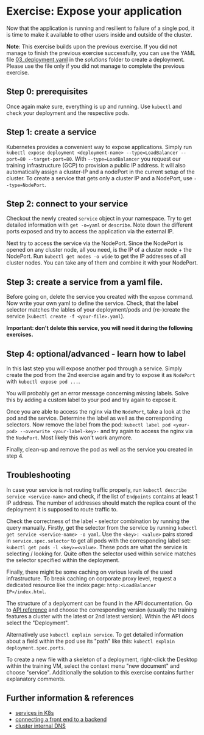 # Exercise: Expose your application

Now that the application is running and resilient to failure of a single pod, it is time to make it available to other users inside and outside of the cluster.

**Note**: This exercise builds upon the previous exercise. If you did not manage to finish the previous exercise successfully, you can use the YAML file [03_deployment.yaml](solutions/03_deployment.yaml) in the *solutions* folder to create a deployment. Please use the file only if you did not manage to complete the previous exercise.

## Step 0: prerequisites
Once again make sure,  everything is up and running. Use `kubectl` and check your deployment and the respective pods.

## Step 1: create a service
Kubernetes provides a convenient way to expose applications. Simply run `kubectl expose deployment <deployment-name> --type=LoadBalancer --port=80 --target-port=80`.
With `--type=LoadBalancer` you request our training infrastructure (GCP) to provision a public IP address. It will also automatically assign a cluster-IP and a nodePort in the current setup of the cluster. To create a service that gets only a cluster IP and a NodePort, use `--type=NodePort`.

## Step 2: connect to your service
Checkout the newly created `service` object in your namespace. Try to get detailed information with `get -o=yaml` or `describe`. Note down the different ports exposed and try to access the application via the external IP.

Next try to access the service via the NodePort. Since the NodePort is opened on any cluster node, all you need, is the IP of a cluster node + the NodePort.
Run `kubectl get nodes -o wide` to get the IP addresses of all cluster nodes. You can take any of them and combine it with your NodePort.

## Step 3: create a service from a yaml file.
Before going on, delete the service you created with the `expose` command. Now write your own yaml to define the service.
Check, that the label selector matches the lables of your deployment/pods and (re-)create the service (`kubectl create -f <your-file>.yaml`).

**Important: don't delete this service, you will need it during the following exercises.**

## Step 4: optional/advanced - learn how to label
In this last step you will expose another pod through a service. Simply create the pod from the 2nd exercise again and try to expose it as `NodePort` with `kubectl expose pod ...`.

You will probably get an error message concerning missing labels. Solve this by adding a custom label to your pod and try again to expose it.

Once you are able to access the nginx via the `NodePort`, take a look at the pod and the service. Determine the label as well as the corresponding selectors. Now remove the label from the pod: `kubectl label pod <your-pod> --overwrite <your-label-key>-` and try again to access the nginx via the `NodePort`. Most likely this won't work anymore.

Finally, clean-up and remove the pod as well as the service you created in step 4.

## Troubleshooting
In case your service is not routing traffic properly, run `kubectl describe service <service-name>` and check, if the list of `Endpoints` contains at least 1 IP address. The number of addresses should match the replica count of the deployment it is supposed to route traffic to. 

Check the correctness of the label - selector combination by running the query manually. Firstly, get the selector from the service by running `kubectl get service <service-name> -o yaml`. Use the `<key>: <value>` pairs stored in `service.spec.selector` to get all pods with the corresponding label set: `kubectl get pods -l <key>=<value>`. These pods are what the service is selecting / looking for. Quite often the selector used within service matches the selector specified within the deployment.

Finally, there might be some caching on various levels of the used infrastructure. To break caching on corporate proxy level, request a dedicated resource like the index page: `http:<LoadBalancer IP>/index.html`.

The structure of a deplyoment can be found in the API documentation. Go to [API reference](https://kubernetes.io/docs/reference/) and choose the corresponding version (usually the training features a cluster with the latest or 2nd latest version). Within the API docs select the "Deployment".

Alternatively use `kubectl explain service`. To get detailed information about a field within the pod use its "path" like this: `kubectl explain deployment.spec.ports`.

To create a new file with a skeleton of a deployment, right-click the Desktop within the training VM, select the context menu "new document" and choose "service". Additionally the solution to this exercise contains further explanatory comments.

## Further information & references
- [services in K8s](https://kubernetes.io/docs/concepts/services-networking/service/)
- [connecting a front end to a backend](https://kubernetes.io/docs/tasks/access-application-cluster/connecting-frontend-backend/)
- [cluster internal DNS](https://kubernetes.io/docs/concepts/services-networking/dns-pod-service/)